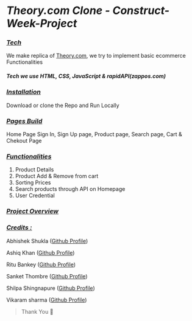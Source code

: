 # ***Theory.com Clone - Construct-Week-Project***

### *<u>Tech</u>*
We make replica of <a href="https://www.theory.com" target="_blank">Theory.com</a>, we try to implement basic ecommerce Functionalities
##### Tech we use HTML, CSS, JavaScript & rapidAPI(zappos.com)
 

<div style='page-break-after: always'></div>

### *<u>Installation</u>*
Download or clone the Repo and Run Locally

<div style='page-break-after: always'></div>

### *<u>Pages Build</u>*
Home Page
Sign In, Sign Up page,
Product page, Search page, Cart & Chekout Page

<div style='page-break-after: always'></div>

### *<u>Functionalities</u>* 
1. Product Details
2. Product Add & Remove from cart 
3. Sorting Prices
4. Search products through API on Homepage
5. User Credential

<div style='page-break-after: always'></div>

### *<u>Project Overview</u>*




 


<div style='page-break-after: always'></div>

### *<u>Credits :</u>*

Abhishek Shukla (<a href="https://github.com/shuklabhisekh" target="_blank">Github Profile</a>)

Ashiq Khan (<a href="https://github.com/ashiq352" target="_blank">Github Profile</a>)

Ritu Bankey (<a href="https://github.com/Ritu1011" target="_blank">Github Profile</a>)

Sanket Thombre (<a href="https://github.com/sanket008" target="_blank">Github Profile</a>)

Shilpa Shingnapure (<a href="https://github.com/shilpashingnapure" target="_blank">Github Profile</a>)

Vikaram sharma (<a href="https://github.com/vikram-sharma1" target="_blank">Github Profile</a>)


> Thank You :sparkling_heart:

